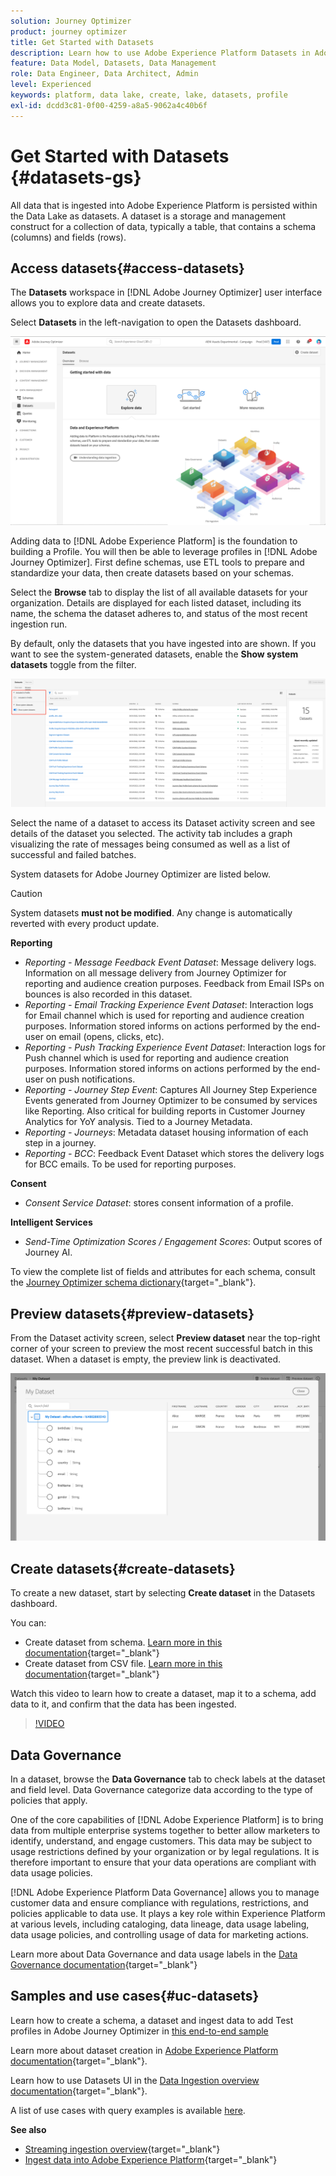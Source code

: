 ```yaml
---
solution: Journey Optimizer
product: journey optimizer
title: Get Started with Datasets
description: Learn how to use Adobe Experience Platform Datasets in Adobe Journey Optimizer
feature: Data Model, Datasets, Data Management
role: Data Engineer, Data Architect, Admin
level: Experienced
keywords: platform, data lake, create, lake, datasets, profile
exl-id: dcdd3c81-0f00-4259-a8a5-9062a4c40b6f
---
```

# Get Started with Datasets {#datasets-gs}

All data that is ingested into Adobe Experience Platform is persisted within the Data Lake as datasets. A dataset is a storage and management construct for a collection of data, typically a table, that contains a schema (columns) and fields (rows).

## Access datasets{#access-datasets}

The **Datasets** workspace in [!DNL Adobe Journey Optimizer] user interface allows you to explore data and create datasets. 

Select **Datasets** in the left-navigation to open the Datasets dashboard.

![](assets/datasets-home.png)

Adding data to [!DNL Adobe Experience Platform] is the foundation to building a Profile. You will then be able to leverage profiles in [!DNL Adobe Journey Optimizer]. First define schemas, use ETL tools to prepare and standardize your data, then create datasets based on your schemas.

Select the **Browse** tab to display the list of all available datasets for your organization. Details are displayed for each listed dataset, including its name, the schema the dataset adheres to, and status of the most recent ingestion run.

By default, only the datasets that you have ingested into are shown. If you want to see the system-generated datasets, enable the **Show system datasets** toggle from the filter.

![](assets/ajo-system-datasets.png)

Select the name of a dataset to access its Dataset activity screen and see details of the dataset you selected. The activity tab includes a graph visualizing the rate of messages being consumed as well as a list of successful and failed batches.

System datasets for Adobe Journey Optimizer are listed below. 


>[!CAUTION]
>
> System datasets **must not be modified**. Any change is automatically reverted with every product update.
>

**Reporting**

* _Reporting - Message Feedback Event Dataset_: Message delivery logs. Information on all message delivery from Journey Optimizer for reporting and audience creation purposes. Feedback from Email ISPs on bounces is also recorded in this dataset.
* _Reporting - Email Tracking Experience Event Dataset_: Interaction logs for Email channel which is used for reporting and audience creation purposes. Information stored informs on actions performed by the end-user on email (opens, clicks, etc).
* _Reporting - Push Tracking Experience Event Dataset_: Interaction logs for Push channel which is used for reporting and audience creation purposes. Information stored informs on actions performed by the end-user on push notifications.
* _Reporting - Journey Step Event_: Captures All Journey Step Experience Events generated from Journey Optimizer to be consumed by services like Reporting. Also critical for building reports in Customer Journey Analytics for YoY analysis. Tied to a Journey Metadata.
* _Reporting - Journeys_: Metadata dataset housing information of each step in a journey.
* _Reporting - BCC_: Feedback Event Dataset which stores the delivery logs for BCC emails. To be used for reporting purposes.

**Consent**

* _Consent Service Dataset_: stores consent information of a profile.

**Intelligent Services**

* _Send-Time Optimization Scores / Engagement Scores_: Output scores of Journey AI.

To view the complete list of fields and attributes for each schema, consult the [Journey Optimizer schema dictionary](https://experienceleague.adobe.com/tools/ajo-schemas/schema-dictionary.html){target="_blank"}.

## Preview datasets{#preview-datasets}

From the Dataset activity screen, select **Preview dataset** near the top-right corner of your screen to preview the most recent successful batch in this dataset. When a dataset is empty, the preview link is deactivated.

![](assets/dataset-preview.png)

## Create datasets{#create-datasets}

To create a new dataset, start by selecting **Create dataset** in the Datasets dashboard.

You can:

* Create dataset from schema. [Learn more in this documentation](https://experienceleague.adobe.com/docs/experience-platform/catalog/datasets/user-guide.html#schema){target="_blank"}
* Create dataset from CSV file. [Learn more in this documentation](https://experienceleague.adobe.com/docs/experience-platform/ingestion/tutorials/map-a-csv-file.html){target="_blank"}

Watch this video to learn how to create a dataset, map it to a schema, add data to it, and confirm that the data has been ingested.

>[!VIDEO](https://video.tv.adobe.com/v/334293?quality=12)

## Data Governance

In a dataset, browse the **Data Governance** tab to check labels at the dataset and field level. Data Governance categorize data according to the type of policies that apply.

One of the core capabilities of [!DNL Adobe Experience Platform] is to bring data from multiple enterprise systems together to better allow marketers to identify, understand, and engage customers. This data may be subject to usage restrictions defined by your organization or by legal regulations. It is therefore important to ensure that your data operations are compliant with data usage policies.

[!DNL Adobe Experience Platform Data Governance] allows you to manage customer data and ensure compliance with regulations, restrictions, and policies applicable to data use. It plays a key role within Experience Platform at various levels, including cataloging, data lineage, data usage labeling, data usage policies, and controlling usage of data for marketing actions.

Learn more about Data Governance and data usage labels in the [Data Governance documentation](https://experienceleague.adobe.com/docs/experience-platform/data-governance/labels/user-guide.html){target="_blank"}

## Samples and use cases{#uc-datasets}

Learn how to create a schema, a dataset and ingest data to add Test profiles in Adobe Journey Optimizer in [this end-to-end sample](../audience/creating-test-profiles.md)

Learn more about dataset creation in [Adobe Experience Platform documentation](https://experienceleague.adobe.com/docs/experience-platform/catalog/datasets/overview.html){target="_blank"}.

Learn how to use Datasets UI in the [Data Ingestion overview documentation](https://experienceleague.adobe.com/docs/experience-platform/ingestion/home.html){target="_blank"}.

A list of use cases with query examples is available [here](../data/datasets-query-examples.md).

**See also**

* [Streaming ingestion overview](https://experienceleague.adobe.com/docs/experience-platform/ingestion/streaming/overview.html){target="_blank"}
* [Ingest data into Adobe Experience Platform](https://experienceleague.adobe.com/docs/experience-platform/ingestion/tutorials/ingest-batch-data.html){target="_blank"}
